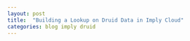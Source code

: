```yaml
---
layout: post
title:  "Building a Lookup on Druid Data in Imply Cloud"
categories: blog imply druid
---
```


